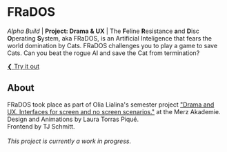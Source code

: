 # FRaDOS
*Alpha Build* | **Project: Drama &amp; UX** | The **F**eline **R**esistance **a**nd **D**isc **O**perating **S**ystem, aka FRaDOS, is an Artificial Inteligence that fears the world domination by Cats. FRaDOS challenges you to play a game to save Cats. Can you beat the rogue AI and save the Cat from termination?

[❮ Try it out](https://tj-shmt.github.io/FRaDOS/)
## About 
FRaDOS took place as part of Olia Lialina's semester project ["Drama and UX. Interfaces for screen and no screen scenarios."](https://pad.profolia.org/s/drama#) at the Merz Akademie. </br>
Design and Animations by Laura Torras Piqué.</br>
Frontend by TJ Schmitt.
</br>
</br>
*This project is currently a work in progress.*
